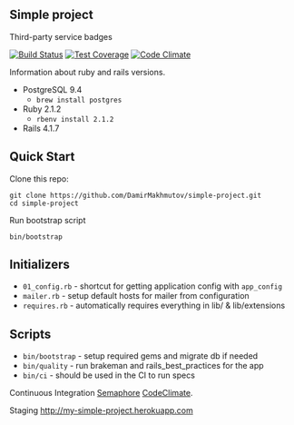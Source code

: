 Simple project
-

Third-party service badges

[![Build Status](https://semaphoreapp.com/api/v1/projects/e3a4d9a1-82f7-48b0-9aa2-74eeb6878aca/298773/shields_badge.svg)](https://semaphoreapp.com/DamirMakhmutov/simple-project)
[![Test Coverage](https://codeclimate.com/github/DamirMakhmutov/simple-project/badges/coverage.svg)](https://codeclimate.com/github/DamirMakhmutov/simple-project)
[![Code Climate](https://codeclimate.com/github/DamirMakhmutov/simple-project/badges/gpa.svg)](https://codeclimate.com/github/DamirMakhmutov/simple-project)


Information about ruby and rails versions.

- PostgreSQL 9.4
  - `brew install postgres`
- Ruby 2.1.2
  - `rbenv install 2.1.2`
- Rails 4.1.7

Quick Start
-

Clone this repo:

```
git clone https://github.com/DamirMakhmutov/simple-project.git
cd simple-project
```

Run bootstrap script

```
bin/bootstrap
```

Initializers
-

* `01_config.rb` - shortcut for getting application config with `app_config`
* `mailer.rb` - setup default hosts for mailer from configuration
* `requires.rb` - automatically requires everything in lib/ & lib/extensions

Scripts
-

* `bin/bootstrap` - setup required gems and migrate db if needed
* `bin/quality` - run brakeman and rails_best_practices for the app
* `bin/ci` - should be used in the CI to run specs

Continuous Integration
[Semaphore](https://semaphoreapp.com/DamirMakhmutov/simple-project)
[CodeClimate](https://codeclimate.com/github/DamirMakhmutov/simple-project).

Staging
http://my-simple-project.herokuapp.com